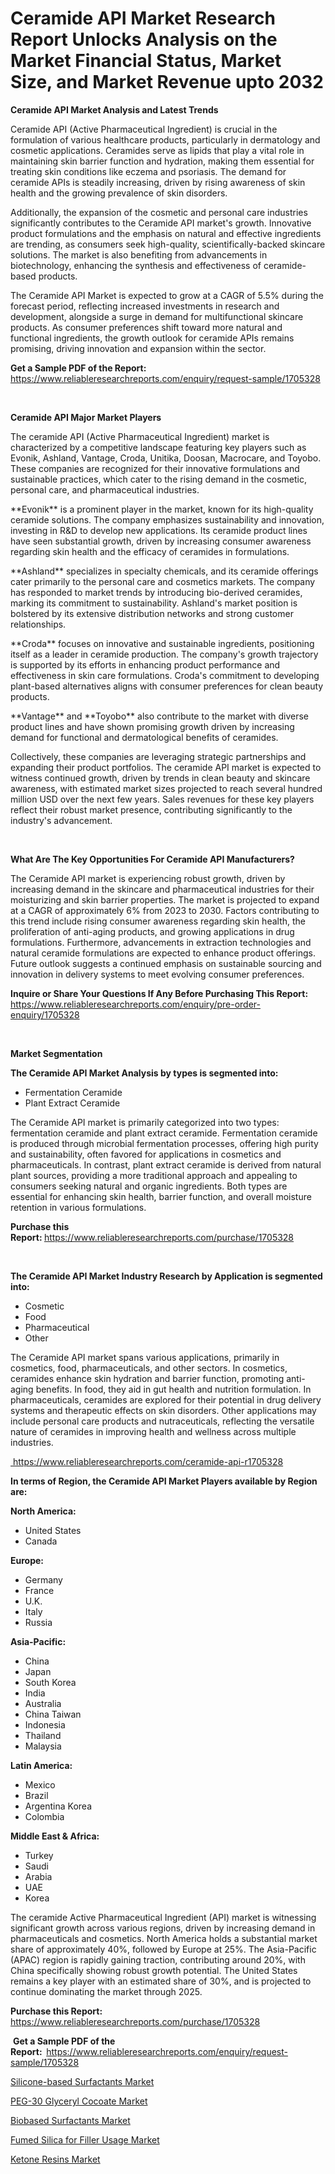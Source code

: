 <p><h1>Ceramide API Market Research Report Unlocks Analysis on the Market Financial Status, Market Size, and Market Revenue upto 2032</h1></p><p><strong>Ceramide API Market Analysis and Latest Trends</strong></p>
<p><p>Ceramide API (Active Pharmaceutical Ingredient) is crucial in the formulation of various healthcare products, particularly in dermatology and cosmetic applications. Ceramides serve as lipids that play a vital role in maintaining skin barrier function and hydration, making them essential for treating skin conditions like eczema and psoriasis. The demand for ceramide APIs is steadily increasing, driven by rising awareness of skin health and the growing prevalence of skin disorders. </p><p>Additionally, the expansion of the cosmetic and personal care industries significantly contributes to the Ceramide API market's growth. Innovative product formulations and the emphasis on natural and effective ingredients are trending, as consumers seek high-quality, scientifically-backed skincare solutions. The market is also benefiting from advancements in biotechnology, enhancing the synthesis and effectiveness of ceramide-based products. </p><p>The Ceramide API Market is expected to grow at a CAGR of 5.5% during the forecast period, reflecting increased investments in research and development, alongside a surge in demand for multifunctional skincare products. As consumer preferences shift toward more natural and functional ingredients, the growth outlook for ceramide APIs remains promising, driving innovation and expansion within the sector.</p></p>
<p><strong>Get a Sample PDF of the Report:&nbsp;</strong> <a href="https://www.reliableresearchreports.com/enquiry/request-sample/1705328?utm_campaign=31&utm_medium=2&utm_source=Github&utm_content=ia&utm_term=27032025&utm_id=ceramide-api">https://www.reliableresearchreports.com/enquiry/request-sample/1705328</a></p>
<p>&nbsp;</p>
<p><strong>Ceramide API Major Market Players</strong></p>
<p><p>The ceramide API (Active Pharmaceutical Ingredient) market is characterized by a competitive landscape featuring key players such as Evonik, Ashland, Vantage, Croda, Unitika, Doosan, Macrocare, and Toyobo. These companies are recognized for their innovative formulations and sustainable practices, which cater to the rising demand in the cosmetic, personal care, and pharmaceutical industries.</p><p>**Evonik** is a prominent player in the market, known for its high-quality ceramide solutions. The company emphasizes sustainability and innovation, investing in R&D to develop new applications. Its ceramide product lines have seen substantial growth, driven by increasing consumer awareness regarding skin health and the efficacy of ceramides in formulations.</p><p>**Ashland** specializes in specialty chemicals, and its ceramide offerings cater primarily to the personal care and cosmetics markets. The company has responded to market trends by introducing bio-derived ceramides, marking its commitment to sustainability. Ashland's market position is bolstered by its extensive distribution networks and strong customer relationships.</p><p>**Croda** focuses on innovative and sustainable ingredients, positioning itself as a leader in ceramide production. The company's growth trajectory is supported by its efforts in enhancing product performance and effectiveness in skin care formulations. Croda's commitment to developing plant-based alternatives aligns with consumer preferences for clean beauty products.</p><p>**Vantage** and **Toyobo** also contribute to the market with diverse product lines and have shown promising growth driven by increasing demand for functional and dermatological benefits of ceramides.</p><p>Collectively, these companies are leveraging strategic partnerships and expanding their product portfolios. The ceramide API market is expected to witness continued growth, driven by trends in clean beauty and skincare awareness, with estimated market sizes projected to reach several hundred million USD over the next few years. Sales revenues for these key players reflect their robust market presence, contributing significantly to the industry's advancement.</p></p>
<p>&nbsp;</p>
<p><strong>What Are The Key Opportunities For Ceramide API Manufacturers?</strong></p>
<p><p>The Ceramide API market is experiencing robust growth, driven by increasing demand in the skincare and pharmaceutical industries for their moisturizing and skin barrier properties. The market is projected to expand at a CAGR of approximately 6% from 2023 to 2030. Factors contributing to this trend include rising consumer awareness regarding skin health, the proliferation of anti-aging products, and growing applications in drug formulations. Furthermore, advancements in extraction technologies and natural ceramide formulations are expected to enhance product offerings. Future outlook suggests a continued emphasis on sustainable sourcing and innovation in delivery systems to meet evolving consumer preferences.</p></p>
<p><strong>Inquire or Share Your Questions If Any Before Purchasing This Report:</strong> <a href="https://www.reliableresearchreports.com/enquiry/pre-order-enquiry/1705328?utm_campaign=31&utm_medium=2&utm_source=Github&utm_content=ia&utm_term=27032025&utm_id=ceramide-api">https://www.reliableresearchreports.com/enquiry/pre-order-enquiry/1705328</a></p>
<p>&nbsp;</p>
<p><strong>Market Segmentation</strong></p>
<p><strong>The Ceramide API Market Analysis by types is segmented into:</strong></p>
<p><ul><li>Fermentation Ceramide</li><li>Plant Extract Ceramide</li></ul></p>
<p><p>The Ceramide API market is primarily categorized into two types: fermentation ceramide and plant extract ceramide. Fermentation ceramide is produced through microbial fermentation processes, offering high purity and sustainability, often favored for applications in cosmetics and pharmaceuticals. In contrast, plant extract ceramide is derived from natural plant sources, providing a more traditional approach and appealing to consumers seeking natural and organic ingredients. Both types are essential for enhancing skin health, barrier function, and overall moisture retention in various formulations.</p></p>
<p><strong>Purchase this Report:&nbsp;</strong><a href="https://www.reliableresearchreports.com/purchase/1705328?utm_campaign=31&utm_medium=2&utm_source=Github&utm_content=ia&utm_term=27032025&utm_id=ceramide-api">https://www.reliableresearchreports.com/purchase/1705328</a></p>
<p>&nbsp;</p>
<p><strong>The Ceramide API Market Industry Research by Application is segmented into:</strong></p>
<p><ul><li>Cosmetic</li><li>Food</li><li>Pharmaceutical</li><li>Other</li></ul></p>
<p><p>The Ceramide API market spans various applications, primarily in cosmetics, food, pharmaceuticals, and other sectors. In cosmetics, ceramides enhance skin hydration and barrier function, promoting anti-aging benefits. In food, they aid in gut health and nutrition formulation. In pharmaceuticals, ceramides are explored for their potential in drug delivery systems and therapeutic effects on skin disorders. Other applications may include personal care products and nutraceuticals, reflecting the versatile nature of ceramides in improving health and wellness across multiple industries.</p></p>
<p><a href="https://www.reliableresearchreports.com/ceramide-api-r1705328?utm_campaign=31&utm_medium=2&utm_source=Github&utm_content=ia&utm_term=27032025&utm_id=ceramide-api">&nbsp;https://www.reliableresearchreports.com/ceramide-api-r1705328</a></p>
<p><strong>In terms of Region, the Ceramide API Market Players available by Region are:</strong></p>
<p>
    <p> <strong> North America: </strong>
        <ul>
            <li>United States</li>
            <li>Canada</li>
        </ul>
        </p> 
    <p> <strong> Europe: </strong>
        <ul>
            <li>Germany</li>
            <li>France</li>
            <li>U.K.</li>
            <li>Italy</li>
            <li>Russia</li>
        </ul>
        </p> 
    <p> <strong> Asia-Pacific: </strong>
        <ul>
            <li>China</li>
            <li>Japan</li>
            <li>South Korea</li>
            <li>India</li>
            <li>Australia</li>
            <li>China Taiwan</li>
            <li>Indonesia</li>
            <li>Thailand</li>
            <li>Malaysia</li>
        </ul>
        </p> 
    <p> <strong> Latin America: </strong>
        <ul>
            <li>Mexico</li>
            <li>Brazil</li>
            <li>Argentina Korea</li>
            <li>Colombia</li>
        </ul>
        </p> 
    <p> <strong> Middle East & Africa: </strong>
        <ul>
            <li>Turkey</li>
            <li>Saudi</li>
            <li>Arabia</li>
            <li>UAE</li>
            <li>Korea</li>
        </ul>
    </p>
    </p>
<p><p>The ceramide Active Pharmaceutical Ingredient (API) market is witnessing significant growth across various regions, driven by increasing demand in pharmaceuticals and cosmetics. North America holds a substantial market share of approximately 40%, followed by Europe at 25%. The Asia-Pacific (APAC) region is rapidly gaining traction, contributing around 20%, with China specifically showing robust growth potential. The United States remains a key player with an estimated share of 30%, and is projected to continue dominating the market through 2025.</p></p>
<p><strong>Purchase this Report: </strong><a href="https://www.reliableresearchreports.com/purchase/1705328?utm_campaign=31&utm_medium=2&utm_source=Github&utm_content=ia&utm_term=27032025&utm_id=ceramide-api">https://www.reliableresearchreports.com/purchase/1705328</a></p>
<p>&nbsp;<strong>Get a Sample PDF of the Report:&nbsp;&nbsp;</strong><a href="https://www.reliableresearchreports.com/enquiry/request-sample/1705328?utm_campaign=31&utm_medium=2&utm_source=Github&utm_content=ia&utm_term=27032025&utm_id=ceramide-api">https://www.reliableresearchreports.com/enquiry/request-sample/1705328</a></p>
<p><strong></strong></p>
<p><p><a href="https://github.com/FassouRP/Market-Research-Report-List-7/blob/main/silicone-based-surfactants-market.md?utm_campaign=31&utm_medium=2&utm_source=Github&utm_content=ia&utm_term=27032025&utm_id=ceramide-api">Silicone-based Surfactants Market</a></p><p><a href="https://github.com/rahu1506/Market-Research-Report-List-7/blob/main/peg-30-glyceryl-cocoate-market.md?utm_campaign=31&utm_medium=2&utm_source=Github&utm_content=ia&utm_term=27032025&utm_id=ceramide-api">PEG-30 Glyceryl Cocoate Market</a></p><p><a href="https://github.com/shondapmbau/Market-Research-Report-List-1/blob/main/biobased-surfactants-market.md?utm_campaign=31&utm_medium=2&utm_source=Github&utm_content=ia&utm_term=27032025&utm_id=ceramide-api">Biobased Surfactants Market</a></p><p><a href="https://github.com/MonroeBullock54/Market-Research-Report-List-2/blob/main/fumed-silica-for-filler-usage-market.md?utm_campaign=31&utm_medium=2&utm_source=Github&utm_content=ia&utm_term=27032025&utm_id=ceramide-api">Fumed Silica for Filler Usage Market</a></p><p><a href="https://github.com/skerretflossie9297/Market-Research-Report-List-1/blob/main/ketone-resins-market.md?utm_campaign=31&utm_medium=2&utm_source=Github&utm_content=ia&utm_term=27032025&utm_id=ceramide-api">Ketone Resins Market</a></p></p>